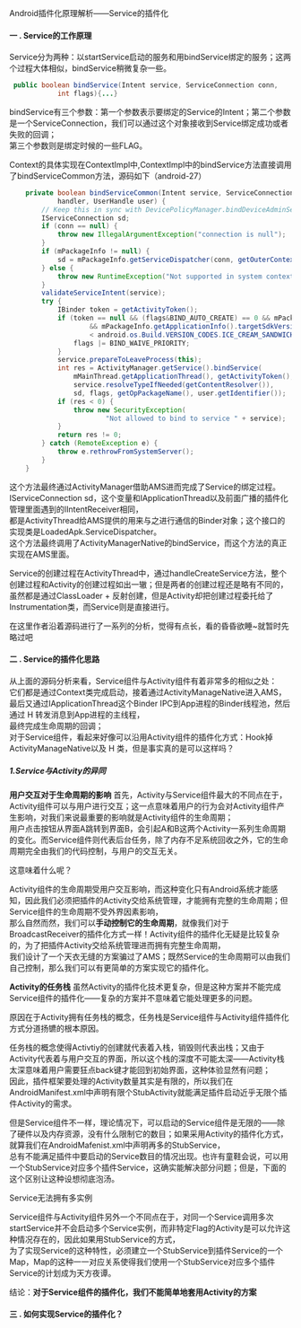 Android插件化原理解析——Service的插件化
#### 一 . Service的工作原理
Service分为两种：以startService启动的服务和用bindService绑定的服务；这两个过程大体相似，bindService稍微复杂一些。<br>
```java
 public boolean bindService(Intent service, ServiceConnection conn,
            int flags){...} 
```
bindService有三个参数：第一个参数表示要绑定的Service的Intent；第二个参数是一个ServiceConnection，我们可以通过这个对象接收到Service绑定成功或者失败的回调；<br>
第三个参数则是绑定时候的一些FLAG。<br>

Context的具体实现在ContextImpl中,ContextImpl中的bindService方法直接调用了bindServiceCommon方法，源码如下（android-27）<br>
```java
    private boolean bindServiceCommon(Intent service, ServiceConnection conn, int flags, Handler
            handler, UserHandle user) {
        // Keep this in sync with DevicePolicyManager.bindDeviceAdminServiceAsUser.
        IServiceConnection sd;
        if (conn == null) {
            throw new IllegalArgumentException("connection is null");
        }
        if (mPackageInfo != null) {
            sd = mPackageInfo.getServiceDispatcher(conn, getOuterContext(), handler, flags);
        } else {
            throw new RuntimeException("Not supported in system context");
        }
        validateServiceIntent(service);
        try {
            IBinder token = getActivityToken();
            if (token == null && (flags&BIND_AUTO_CREATE) == 0 && mPackageInfo != null
                    && mPackageInfo.getApplicationInfo().targetSdkVersion
                    < android.os.Build.VERSION_CODES.ICE_CREAM_SANDWICH) {
                flags |= BIND_WAIVE_PRIORITY;
            }
            service.prepareToLeaveProcess(this);
            int res = ActivityManager.getService().bindService(
                mMainThread.getApplicationThread(), getActivityToken(), service,
                service.resolveTypeIfNeeded(getContentResolver()),
                sd, flags, getOpPackageName(), user.getIdentifier());
            if (res < 0) {
                throw new SecurityException(
                        "Not allowed to bind to service " + service);
            }
            return res != 0;
        } catch (RemoteException e) {
            throw e.rethrowFromSystemServer();
        }
    }
```
这个方法最终通过ActivityManager借助AMS进而完成了Service的绑定过程。IServiceConnection sd，这个变量和IApplicationThread以及前面广播的插件化管理里面遇到的IIntentReceiver相同，<br>
都是ActivityThread给AMS提供的用来与之进行通信的Binder对象；这个接口的实现类是LoadedApk.ServiceDispatcher。<br>
这个方法最终调用了ActivityManagerNative的bindService，而这个方法的真正实现在AMS里面。<br>

Service的创建过程在ActivityThread中，通过handleCreateService方法，整个创建过程和Activity的创建过程如出一辙；但是两者的创建过程还是略有不同的，<br>
虽然都是通过ClassLoader + 反射创建，但是Activity却把创建过程委托给了Instrumentation类，而Service则是直接进行。<br>

在这里作者沿着源码进行了一系列的分析，觉得有点长，看的昏昏欲睡~就暂时先略过吧<br>

#### 二 . Service的插件化思路
从上面的源码分析来看，Service组件与Activity组件有着非常多的相似之处：<br>
它们都是通过Context类完成启动，接着通过ActivityManageNative进入AMS，最后又通过IApplicationThread这个Binder IPC到App进程的Binder线程池，然后通过 H 转发消息到App进程的主线程，<br>
最终完成生命周期的回调；<br>
对于Service组件，看起来好像可以沿用Activity组件的插件化方式：Hook掉ActivityManageNative以及 H 类，但是事实真的是可以这样吗？<br>

##### 1.Service与Activity的异同

**用户交互对于生命周期的影响**
首先，Activity与Service组件最大的不同点在于，Activity组件可以与用户进行交互；这一点意味着用户的行为会对Activity组件产生影响，对我们来说最重要的影响就是Activity组件的生命周期；<br>
用户点击按钮从界面A跳转到界面B，会引起A和B这两个Activity一系列生命周期的变化。而Service组件则代表后台任务，除了内存不足系统回收之外，它的生命周期完全由我们的代码控制，与用户的交互无关。<br>

这意味着什么呢？<br>

Activity组件的生命周期受用户交互影响，而这种变化只有Android系统才能感知，因此我们必须把插件的Activity交给系统管理，才能拥有完整的生命周期；但Service组件的生命周期不受外界因素影响，<br>
那么自然而然，我们可以**手动控制它的生命周期**，就像我们对于BroadcastReceiver的插件化方式一样！Activity组件的插件化无疑是比较复杂的，为了把插件Activity交给系统管理进而拥有完整生命周期，<br>
我们设计了一个天衣无缝的方案骗过了AMS；既然Service的生命周期可以由我们自己控制，那么我们可以有更简单的方案实现它的插件化。<br>

**Activity的任务栈**
虽然Activity的插件化技术更复杂，但是这种方案并不能完成Service组件的插件化——复杂的方案并不意味着它能处理更多的问题。<br>

原因在于Activity拥有任务栈的概念，任务栈是Service组件与Activity组件插件化方式分道扬镳的根本原因。<br>

任务栈的概念使得Activtiy的创建就代表着入栈，销毁则代表出栈；又由于Activity代表着与用户交互的界面，所以这个栈的深度不可能太深——Activity栈太深意味着用户需要狂点back键才能回到初始界面，这种体验显然有问题；<br>
因此，插件框架要处理的Activity数量其实是有限的，所以我们在AndroidManifest.xml中声明有限个StubActivity就能满足插件启动近乎无限个插件Activity的需求。<br>

但是Service组件不一样，理论情况下，可以启动的Service组件是无限的——除了硬件以及内存资源，没有什么限制它的数目；如果采用Activity的插件化方式，就算我们在AndroidMafenist.xml中声明再多的StubService，<br>
总有不能满足插件中要启动的Service数目的情况出现。也许有童鞋会说，可以用一个StubService对应多个插件Service，这确实能解决部分问题；但是，下面的这个区别让这种设想彻底泡汤。<br>

  Service无法拥有多实例<br>

Service组件与Activity组件另外一个不同点在于，对同一个Service调用多次startService并不会启动多个Service实例，而非特定Flag的Activity是可以允许这种情况存在的，因此如果用StubService的方式，<br>
为了实现Service的这种特性，必须建立一个StubService到插件Service的一个Map，Map的这种一一对应关系使得我们使用一个StubService对应多个插件Service的计划成为天方夜谭。<br>

结论：**对于Service组件的插件化，我们不能简单地套用Activity的方案**

#### 三 . 如何实现Service的插件化？
















